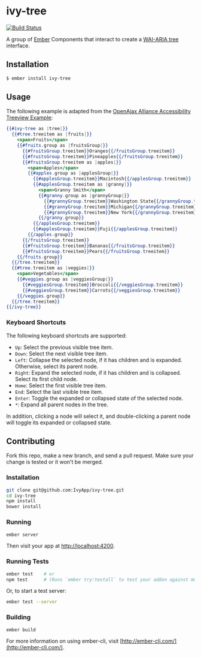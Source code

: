 # ivy-tree

[![Build Status](https://travis-ci.org/IvyApp/ivy-tree.svg?branch=master)](https://travis-ci.org/IvyApp/ivy-tree)

A group of [Ember](http://emberjs.com) Components that interact to create a [WAI-ARIA tree](http://www.w3.org/TR/wai-aria/roles#tree) interface.

## Installation

```sh
$ ember install ivy-tree
```

## Usage

The following example is adapted from the [OpenAjax Alliance Accessibility Treeview Example](http://cookiecrook.com/test/aria/tree/ariatree2.html):

```handlebars
{{#ivy-tree as |tree|}}
  {{#tree.treeitem as |fruits|}}
    <span>Fruits</span>
    {{#fruits.group as |fruitsGroup|}}
      {{#fruitsGroup.treeitem}}Oranges{{/fruitsGroup.treeitem}}
      {{#fruitsGroup.treeitem}}Pineapples{{/fruitsGroup.treeitem}}
      {{#fruitsGroup.treeitem as |apples|}}
        <span>Apples</span>
        {{#apples.group as |applesGroup|}}
          {{#applesGroup.treeitem}}Macintosh{{/applesGroup.treeitem}}
          {{#applesGroup.treeitem as |granny|}}
            <span>Granny Smith</span>
            {{#granny.group as |grannyGroup|}}
              {{#grannyGroup.treeitem}}Washington State{{/grannyGroup.treeitem}}
              {{#grannyGroup.treeitem}}Michigan{{/grannyGroup.treeitem}}
              {{#grannyGroup.treeitem}}New York{{/grannyGroup.treeitem}}
            {{/granny.group}}
          {{/applesGroup.treeitem}}
          {{#applesGroup.treeitem}}Fuji{{/applesGroup.treeitem}}
        {{/apples.group}}
      {{/fruitsGroup.treeitem}}
      {{#fruitsGroup.treeitem}}Bananas{{/fruitsGroup.treeitem}}
      {{#fruitsGroup.treeitem}}Pears{{/fruitsGroup.treeitem}}
    {{/fruits.group}}
  {{/tree.treeitem}}
  {{#tree.treeitem as |veggies|}}
    <span>Vegetables</span>
    {{#veggies.group as |veggiesGroup|}}
      {{#veggiesGroup.treeitem}}Broccoli{{/veggiesGroup.treeitem}}
      {{#veggiesGroup.treeitem}}Carrots{{/veggiesGroup.treeitem}}
    {{/veggies.group}}
  {{/tree.treeitem}}
{{/ivy-tree}}
```

### Keyboard Shortcuts

The following keyboard shortcuts are supported:

  * `Up`: Select the previous visible tree item.
  * `Down`: Select the next visible tree item.
  * `Left`: Collapse the selected node, if it has children and is expanded. Otherwise, select its parent node.
  * `Right`: Expand the selected node, if it has children and is collapsed. Select its first child node.
  * `Home`: Select the first visible tree item.
  * `End`: Select the last visible tree item.
  * `Enter`: Toggle the expanded or collapsed state of the selected node.
  * `*`: Expand all parent nodes in the tree.

In addition, clicking a node will select it, and double-clicking a parent node will toggle its expanded or collapsed state.

## Contributing

Fork this repo, make a new branch, and send a pull request. Make sure your change is tested or it won't be merged.

### Installation

```sh
git clone git@github.com:IvyApp/ivy-tree.git
cd ivy-tree
npm install
bower install
```

### Running

```sh
ember server
```

Then visit your app at [http://localhost:4200](http://localhost:4200).

### Running Tests

```sh
ember test    # or
npm test      # (Runs `ember try:testall` to test your addon against multiple Ember versions)
```

Or, to start a test server:

```sh
ember test --server
```

### Building

```sh
ember build
```

For more information on using ember-cli, visit [http://ember-cli.com/](http://ember-cli.com/).
